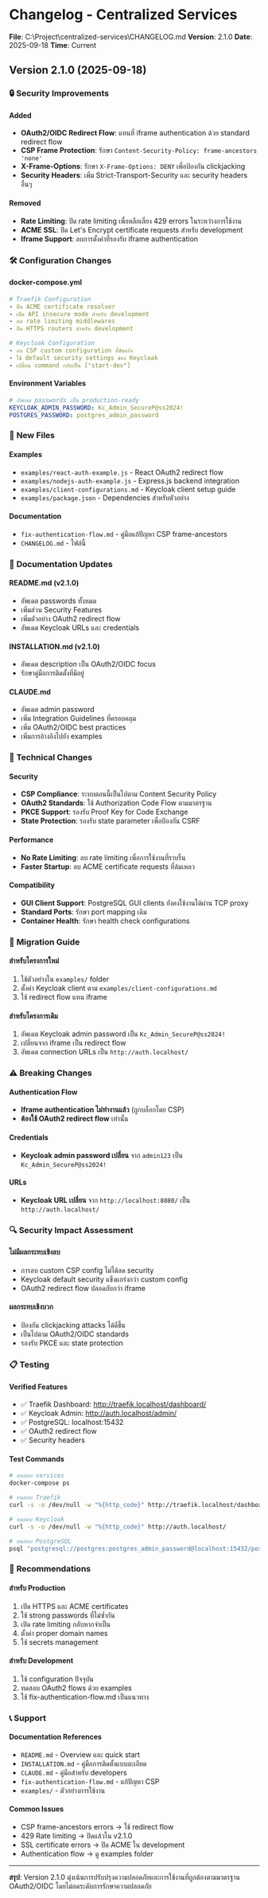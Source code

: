 # Changelog - Centralized Services
**File**: C:\Project\centralized-services\CHANGELOG.md
**Version**: 2.1.0
**Date**: 2025-09-18
**Time**: Current

## Version 2.1.0 (2025-09-18)

### 🔒 **Security Improvements**

#### Added
- **OAuth2/OIDC Redirect Flow**: แทนที่ iframe authentication ด้วย standard redirect flow
- **CSP Frame Protection**: รักษา `Content-Security-Policy: frame-ancestors 'none'`
- **X-Frame-Options**: รักษา `X-Frame-Options: DENY` เพื่อป้องกัน clickjacking
- **Security Headers**: เพิ่ม Strict-Transport-Security และ security headers อื่นๆ

#### Removed
- **Rate Limiting**: ปิด rate limiting เพื่อหลีกเลี่ยง 429 errors ในระหว่างการใช้งาน
- **ACME SSL**: ปิด Let's Encrypt certificate requests สำหรับ development
- **Iframe Support**: ลบการตั้งค่าที่รองรับ iframe authentication

### 🛠️ **Configuration Changes**

#### docker-compose.yml
```yaml
# Traefik Configuration
- ปิด ACME certificate resolver
- เปิด API insecure mode สำหรับ development
- ลบ rate limiting middlewares
- ปิด HTTPS routers สำหรับ development

# Keycloak Configuration
- ลบ CSP custom configuration ที่ขัดแย้ง
- ใช้ default security settings ของ Keycloak
- เปลี่ยน command กลับเป็น ["start-dev"]
```

#### Environment Variables
```yaml
# อัพเดต passwords เป็น production-ready
KEYCLOAK_ADMIN_PASSWORD: Kc_Admin_SecureP@ss2024!
POSTGRES_PASSWORD: postgres_admin_password
```

### 📁 **New Files**

#### Examples
- `examples/react-auth-example.js` - React OAuth2 redirect flow
- `examples/nodejs-auth-example.js` - Express.js backend integration
- `examples/client-configurations.md` - Keycloak client setup guide
- `examples/package.json` - Dependencies สำหรับตัวอย่าง

#### Documentation
- `fix-authentication-flow.md` - คู่มือแก้ปัญหา CSP frame-ancestors
- `CHANGELOG.md` - ไฟล์นี้

### 📝 **Documentation Updates**

#### README.md (v2.1.0)
- อัพเดต passwords ทั้งหมด
- เพิ่มส่วน Security Features
- เพิ่มตัวอย่าง OAuth2 redirect flow
- อัพเดต Keycloak URLs และ credentials

#### INSTALLATION.md (v2.1.0)
- อัพเดต description เป็น OAuth2/OIDC focus
- รักษาคู่มือการติดตั้งที่มีอยู่

#### CLAUDE.md
- อัพเดต admin password
- เพิ่ม Integration Guidelines ที่ครอบคลุม
- เพิ่ม OAuth2/OIDC best practices
- เพิ่มการอ้างอิงไปยัง examples

### 🔧 **Technical Changes**

#### Security
- **CSP Compliance**: ระบบตอนนี้เป็นไปตาม Content Security Policy
- **OAuth2 Standards**: ใช้ Authorization Code Flow ตามมาตรฐาน
- **PKCE Support**: รองรับ Proof Key for Code Exchange
- **State Protection**: รองรับ state parameter เพื่อป้องกัน CSRF

#### Performance
- **No Rate Limiting**: ลบ rate limiting เพื่อการใช้งานที่ราบรื่น
- **Faster Startup**: ลบ ACME certificate requests ที่ล้มเหลว

#### Compatibility
- **GUI Client Support**: PostgreSQL GUI clients ยังคงใช้งานได้ผ่าน TCP proxy
- **Standard Ports**: รักษา port mapping เดิม
- **Container Health**: รักษา health check configurations

### 🚀 **Migration Guide**

#### สำหรับโครงการใหม่
1. ใช้ตัวอย่างใน `examples/` folder
2. ตั้งค่า Keycloak client ตาม `examples/client-configurations.md`
3. ใช้ redirect flow แทน iframe

#### สำหรับโครงการเดิม
1. อัพเดต Keycloak admin password เป็น `Kc_Admin_SecureP@ss2024!`
2. เปลี่ยนจาก iframe เป็น redirect flow
3. อัพเดต connection URLs เป็น `http://auth.localhost/`

### ⚠️ **Breaking Changes**

#### Authentication Flow
- **Iframe authentication ไม่ทำงานแล้ว** (ถูกบล็อกโดย CSP)
- **ต้องใช้ OAuth2 redirect flow** เท่านั้น

#### Credentials
- **Keycloak admin password เปลี่ยน** จาก `admin123` เป็น `Kc_Admin_SecureP@ss2024!`

#### URLs
- **Keycloak URL เปลี่ยน** จาก `http://localhost:8080/` เป็น `http://auth.localhost/`

### 🔍 **Security Impact Assessment**

#### ไม่มีผลกระทบเชิงลบ
- การลบ custom CSP config ไม่ได้ลด security
- Keycloak default security แข็งแกร่งกว่า custom config
- OAuth2 redirect flow ปลอดภัยกว่า iframe

#### ผลกระทบเชิงบวก
- ป้องกัน clickjacking attacks ได้ดีขึ้น
- เป็นไปตาม OAuth2/OIDC standards
- รองรับ PKCE และ state protection

### 📋 **Testing**

#### Verified Features
- ✅ Traefik Dashboard: http://traefik.localhost/dashboard/
- ✅ Keycloak Admin: http://auth.localhost/admin/
- ✅ PostgreSQL: localhost:15432
- ✅ OAuth2 redirect flow
- ✅ Security headers

#### Test Commands
```bash
# ทดสอบ services
docker-compose ps

# ทดสอบ Traefik
curl -s -o /dev/null -w "%{http_code}" http://traefik.localhost/dashboard/

# ทดสอบ Keycloak
curl -s -o /dev/null -w "%{http_code}" http://auth.localhost/

# ทดสอบ PostgreSQL
psql "postgresql://postgres:postgres_admin_password@localhost:15432/postgres" -c "SELECT version();"
```

### 🎯 **Recommendations**

#### สำหรับ Production
1. เปิด HTTPS และ ACME certificates
2. ใช้ strong passwords ที่ไม่ซ้ำกัน
3. เปิด rate limiting กลับหากจำเป็น
4. ตั้งค่า proper domain names
5. ใช้ secrets management

#### สำหรับ Development
1. ใช้ configuration ปัจจุบัน
2. ทดสอบ OAuth2 flows ด้วย examples
3. ใช้ fix-authentication-flow.md เป็นแนวทาง

### 📞 **Support**

#### Documentation References
- `README.md` - Overview และ quick start
- `INSTALLATION.md` - คู่มือการติดตั้งแบบละเอียด
- `CLAUDE.md` - คู่มือสำหรับ developers
- `fix-authentication-flow.md` - แก้ปัญหา CSP
- `examples/` - ตัวอย่างการใช้งาน

#### Common Issues
- CSP frame-ancestors errors → ใช้ redirect flow
- 429 Rate limiting → ปิดแล้วใน v2.1.0
- SSL certificate errors → ปิด ACME ใน development
- Authentication flow → ดู examples folder

---

**สรุป**: Version 2.1.0 มุ่งเน้นการปรับปรุงความปลอดภัยและการใช้งานที่ถูกต้องตามมาตรฐาน OAuth2/OIDC โดยไม่ลดระดับการรักษาความปลอดภัย
